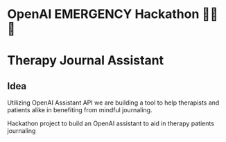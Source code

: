 # OpenAI EMERGENCY Hackathon 🚨🚨🚨

# Therapy Journal Assistant

## Idea
Utilizing OpenAI Assistant API we are building a tool to help therapists and patients alike in benefiting from mindful journaling.

Hackathon project to build an OpenAI assistant to aid in therapy patients journaling
